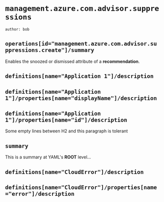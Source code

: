 ﻿# `management.azure.com.advisor.suppressions`
```
author: bob
```

## `operations[id="management.azure.com.advisor.suppressions.create"]/summary`
Enables the snoozed or dismissed attribute of a **recommendation**.

## `definitions[name="Application 1"]/description`

## `definitions[name="Application 1"]/properties[name="displayName"]/description`

## `definitions[name="Application 1"]/properties[name="id"]/description`

Some empty lines between H2 and this paragraph is tolerant

## ``summary``

This is a summary at YAML's **ROOT** level...

## `definitions[name="CloudError"]/description`

## `definitions[name="CloudError"]/properties[name="error"]/description`